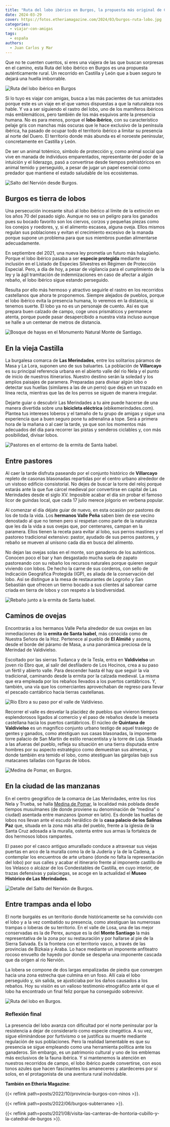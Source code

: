 ```yaml
---
title: "Ruta del lobo ibérico en Burgos, la propuesta más original de Castilla y León"
date: 2024-03-29
cover: https://fotos.etheriamagazine.com/2024/03/burgos-ruta-lobo.jpg
categories: 
  - viajar-con-amigas
tags: 
  - españa
authors: 
  - Juan Carlos y Mar
---
```


Que no te cuenten cuentos, si eres una viajera de las que buscan sorpresas en el camino, 
esta Ruta del lobo ibérico en Burgos es una propuesta auténticamente rural. Un recorrido 
en Castilla y León que a buen seguro te dejará una huella imborrable. 

![Ruta del lobo ibérico en Burgos](https://fotos.etheriamagazine.com/2024/03/burgos-ruta-lobo.jpg "Ruta del lobo ibérico en Burgos.")

Si lo tuyo es viajar con amigas, busca a las más pacientes de tus amistades porque este 
es un viaje en el que vamos dispuestas a que la naturaleza nos hable. Y va a ser 
siguiendo el rastro del lobo, uno de los mamíferos ibéricos más emblemáticos, pero 
también de los más esquivos ante la presencia humana. No es para menos, porque el **lobo 
ibérico**, con su característico pelaje gris con manchas más oscuras que le hace 
exclusivo de la península ibérica, ha pasado de ocupar todo el territorio ibérico a 
limitar su presencia al norte del Duero. El territorio donde más abunda es el noroeste 
peninsular, concretamente en Castilla y León. 

De ser un animal totémico, símbolo de protección y, como animal social que vive en 
manada de individuos emparentados, representante del poder de la intuición y el 
liderazgo, pasó a convertirse desde tiempos prehistóricos en animal temido y perseguido, 
a pesar de jugar un papel esencial como predador que mantiene el estado saludable de los 
ecosistemas. 

![Salto del Nervión desde Burgos.](https://fotos.etheriamagazine.com/2024/03/burgos-paisaje-brumas.jpg "Bello paisaje del entorno del Salto del Nervión desde Burgos.")

## Burgos es tierra de lobos

Una persecución incesante situó al lobo ibérico al límite de la extinción en los años 70 
del pasado siglo. Aunque no sea un peligro para los ganados pues su bocado favorito son 
los ciervos, corzos y pequeñas piezas como los conejos y roedores, y, si el alimento 
escasea, alguna oveja. Ellos mismos regulan sus poblaciones y evitan el crecimiento 
excesivo de la manada porque supone un problema para que sus miembros puedan alimentarse 
adecuadamente. 

En septiembre del 2021, una nueva ley prometía un futuro más halagüeño. Porque el lobo 
ibérico pasaba a ser **especie protegida** mediante su inclusión en el Listado de 
Especies Silvestres en Régimen de Protección Especial. Pero, a día de hoy, a pesar de 
vigilancia para el cumplimiento de la ley y la ágil tramitación de indemnizaciones en 
caso de afectar a algún rebaño, el lobo ibérico sigue estando perseguido. 

Resulta por ello más hermoso y atractivo seguirle el rastro en los recorridos 
castellanos que ahora te proponemos. Siempre alejados de pueblos, porque el lobo ibérico 
evita la presencia humana, lo veremos en la distancia, si tenemos suerte. El lobo ya no 
es un personaje de cuento. Así es que prepara buen calzado de campo, coge unos 
prismáticos y permanece atenta, porque puede pasar desapercibido a nuestra vista incluso 
aunque se halle a un centenar de metros de distancia. 

![Bosque de hayas en el Monumento Natural Monte de Santiago.](https://fotos.etheriamagazine.com/2024/03/burgos-bosque-hayas-monte-santiago.jpg "Bosque de hayas en el Monumento Natural Monte de Santiago.")

## En la vieja Castilla

La burgalesa comarca de **Las Merindades**, entre los solitarios páramos de Masa y La 
Lora, suponen uno de sus baluartes. La población de **Villarcayo** es su principal 
referencia urbana en el abierto valle del río Nela y el punto de inicio de nuestros 
itinerarios. Nuestro destino serán la soledad y los amplios paisajes de paramera. 
Preparadas para divisar algún lobo o detectar sus huellas (similares a las de un perro) 
que deja en un trazado en línea recta, mientras que las de los perros se siguen de 
manera irregular. 

Dejarte guiar o descubrir Las Merindades a tu aire puede hacerse de una manera divertida 
sobre una **bicicleta eléctrica** (ebikemerindades.com). Plantea tus intereses loberos y 
el tamaño de tu grupo de amigas y sigue una experiencia que a buen seguro pone tu 
adrenalina a tope. Será a primera hora de la mañana o al caer la tarde, ya que son los 
momentos más adecuados del día para recorrer las pistas y senderos ciclables y, con más 
posibilidad, divisar lobos. 

![Pastores en el entorno de la ermita de Santa Isabel.](https://fotos.etheriamagazine.com/2024/03/burgos-pastores-ruta-lobo.jpg "Pastores en el Almiñe, en el valle de Valdivieso.")

## Entre pastores

Al caer la tarde disfruta paseando por el conjunto histórico de **Villarcayo** repleto 
de casonas blasonadas repartidas por el centro urbano alrededor de un vistoso edificio 
consistorial. No dejes de buscar la torre del reloj porque estarás ante la que fue 
cárcel medieval por convertirse en capital de Las Merindades desde el siglo XV. 
Imposible acabar el día sin probar el famoso licor de guindas local, que cada 17 julio 
merece jolgorio en verbena popular. 

Al comenzar el día déjate guiar de nuevo, en esta ocasión por pastores de los de toda la 
vida. Los **hermanos Valle Peña** saben bien de ese vecino denostado al que no temen 
pero si respetan como parte de la naturaleza que les da la vida a sus ovejas que, por 
centenares, campan en la paramera. Ellos tienen la receta para evitar al lobo, sus 
perros mastines y el pastoreo tradicional extensivo: pastor, ayudado de sus perros 
pastores, y rebaño se mueven al unísono cada día en busca del alimento. 

No dejan las ovejas solas en el monte, son ganaderos de los auténticos. Conocen poco el 
bar y han desgastado mucha suela de zapato pastoreando con su rebaño los recursos 
naturales porque quieren seguir viviendo con lobos. De hecho la carne de sus corderos, 
con sello de Indicación Geográfica Protegida (IGP), es aliada de la conservación del 
lobo. Así se distingue a la mesa de restaurantes de Logroño y San Sebastián que ofrecen 
un tierno bocado a sus clientes al saborear carne criada en tierra de lobos y con 
respeto a la biodiversidad. 

![Rebaño junto a la ermita de Santa Isabel.](https://fotos.etheriamagazine.com/2024/03/burgos-ermita-santa-isabel.jpg "Rebaño junto a la ermita de Santa Isabel, en el Almiñe (valle de Valdivieso).")

## Caminos de ovejas

Encontrarás a los hermanos Valle Peña alrededor de sus ovejas en las inmediaciones de la 
**ermita de Santa Isabel**, más conocida como de Nuestra Señora de la Hoz. Pertenece al 
pueblo de **El Almiñé** y asoma, desde el borde del páramo de Masa, a una panorámica 
preciosa de la Merindad de Valdivielso. 

Escoltado por las sierras Tudanca y de la Tesla, entra en **Valdivielso** un joven río 
Ebro que, al salir del desfiladero de Los Hocinos, crea a su paso un fértil y abierto 
valle. Para descender hasta él hay que seguir la vía tradicional, caminando desde la 
ermita por la calzada medieval. La misma que era empleada por los rebaños llevados a los 
puertos cantábricos. Y, también, una vía que los comerciantes aprovechaban de regreso 
para llevar el pescado cantábrico hacia tierras castellanas. 

![Río Ebro a su paso por el valle de Valdivieso.](https://fotos.etheriamagazine.com/2024/03/burgos-rio-ebro-valdivieso.jpg "Río Ebro a su paso por el valle de Valdivieso.")

Recorrer el valle es desvelar la placidez de pueblos que vivieron tiempos esplendorosos 
ligados al comercio y el paso de rebaños desde la meseta castellana hacia los puertos 
cantábricos. El núcleo de **Quintana de Valdivielso** es un magnífico conjunto urbano 
testigo de aquel trasiego de gentes y ganados, como atestiguan sus casas blasonadas, la 
imponente torre palacio de San Martín de estilo renacentista y la torre de Loja. Situada 
a las afueras del pueblo, refleja su situación en una tierra disputada entre hombres por 
su aspecto estratégico como demuestran sus almenas, y donde también era temido el lobo, 
como atestiguan las gárgolas bajo sus matacanes talladas con figuras de lobos. 

![Medina de Pomar, en Burgos.](https://fotos.etheriamagazine.com/2024/03/burgos-medina-de-pomar.jpg "Medina de Pomar, en Burgos.")

## En la ciudad de las manzanas

En el centro geográfico de la comarca de Las Merindades, entre los ríos Nela y Trueba, 
se halla [Medina de Pomar](https://turismo.medinadepomar.es/), la localidad más poblada 
desde tiempos musulmanes (de donde proviene su denominación de “medina” o ciudad) 
asentada entre manzanos (_pomar_ en latín). Es donde las huellas de lobos nos llevan 
ante el escudo heráldico de la **casa palacio de los Salinas Paz** que, situada en la 
zona más alta del pueblo, frente a la iglesia de la Santa Cruz adosada a la muralla, 
ostenta entre sus armas la fortaleza de dos hermosos lobos rampantes. 

El paseo por el casco antiguo amurallado conduce a atravesar sus viejas puertas en arco 
de la muralla como la de la Judería y la de la Cadena, a contemplar los encuentros de 
arte urbano (donde no falta la representación del lobo) por sus calles y acabar el 
itinerario frente al imponente castillo de los Velasco o alcázar de los Condestables de 
Castilla, en cuyo interior, de trazas defensivas y palaciegas, se acoge en la actualidad 
el **Museo Histórico de Las Merindades**. 

![Detalle del Salto del Nervión de Burgos.](https://fotos.etheriamagazine.com/2024/03/salto-nervion-burgos.jpg "Detalle del Salto del Nervión de Burgos.")

## Entre trampas anda el lobo

El norte burgalés es un territorio donde históricamente se ha convivido con el lobo y a 
la vez combatido su presencia, como atestiguan las numerosas trampas o loberas de su 
territorio. En el valle de Losa, una de las mejor conservadas es la de Perex, aunque es 
la del **Monte Santiago** la más representativa de la zona por su restauración y por 
hallarse al pie de la Sierra Salvada. Es la frontera con el territorio vasco, a través 
de las provincias de Bizkaia y Araba. Lo hace mediante un imponente anfiteatro rocoso 
envuelto de hayedo por donde se despeña una imponente cascada que da origen al río 
Nervión. 

La lobera se compone de dos largas empalizadas de piedra que convergen hacia una zona 
estrecha que culmina en un foso. Allí caía el lobo perseguido y, sin salida, se 
ajusticiaba por los daños causados a los rebaños. Hoy su visión es un valioso testimonio 
etnográfico ante el que el lobo ha encontrado un final feliz porque ha conseguido 
sobrevivir. 

![Ruta del lobo en Burgos.](https://fotos.etheriamagazine.com/2024/03/burgos-ruta-lobo-1.jpg "Lobera de Monte de Santiago, en la Ruta del Lobo en Burgos.")

### Reflexión final

La presencia del lobo avanza con dificultad por el norte peninsular por la resistencia a 
dejar de considerarlo como especie cinegética. A su vez, sigue eliminándose por 
furtivismo o se justifica su muerte mediante regulación de sus poblaciones. Pero la 
realidad lamentable es que su presencia se sigue empleando como una herramienta política 
ante los ganaderos. Sin embargo, es un patrimonio cultural y uno de los emblemas más 
exclusivos de la fauna ibérica. Y si mantenemos la atención en nuestros recorridos de 
campo, el lobo ibérico puede convertirse, con esos tonos azules que hacen fascinantes 
los amaneceres y atardeceres por sí solos, en el protagonista de una aventura rural 
inolvidable. 

****También en Etheria Magazine****: 

{{< reflink path=posts/2022/10/provincia-burgos-con-ninos >}}. 

{{< reflink path=posts/2022/06/burgos-subterraneo >}}. 

{{< reflink 
path=posts/2021/08/visita-las-canteras-de-hontoria-cubillo-y-la-catedral-de-burgos >}}.
